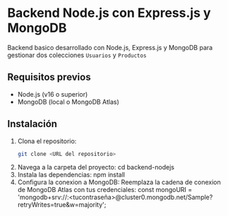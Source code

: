 # Backend Node.js con Express.js y MongoDB

Backend basico desarrollado con Node.js, Express.js y MongoDB para gestionar dos colecciones `Usuarios` y `Productos`

## Requisitos previos

- Node.js (v16 o superior)
- MongoDB (local o MongoDB Atlas)


## Instalación

1. Clona el repositorio:
   ```bash
   git clone <URL del repositorio>
2. Navega a la carpeta del proyecto:
    cd backend-nodejs
3. Instala las dependencias:
    npm install
4. Configura la conexion a MongoDB:
    Reemplaza la cadena de conexion de MongoDB Atlas con tus credenciales:
    const mongoURI = 'mongodb+srv://<tuusuario>:<tucontraseña>@cluster0.mongodb.net/Sample?retryWrites=true&w=majority';